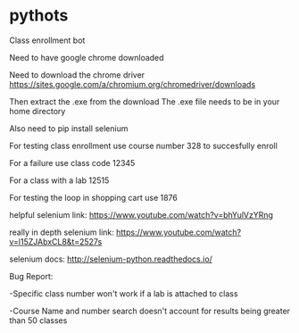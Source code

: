 # pythots
Class enrollment bot

Need to have google chrome downloaded

Need to download the chrome driver
https://sites.google.com/a/chromium.org/chromedriver/downloads

Then extract the .exe from the download
The .exe file needs to be in your home directory

Also need to pip install selenium


For testing class enrollment use course number 328 to succesfully enroll

For a failure use class code 12345

For a class with a lab 12515

For testing the loop in shopping cart use 1876




helpful selenium link: 
https://www.youtube.com/watch?v=bhYulVzYRng


really in depth selenium link:
https://www.youtube.com/watch?v=l15ZJAbxCL8&t=2527s

selenium docs:
http://selenium-python.readthedocs.io/


Bug Report:
  
  -Specific class number won't work if a lab is attached to class
  
  -Course Name and number search doesn't account for results being greater than 50 classes
